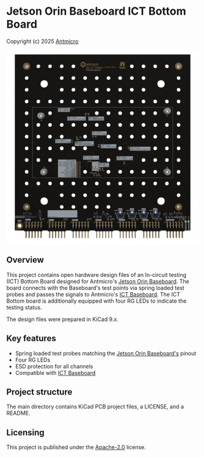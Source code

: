# Jetson Orin Baseboard ICT Bottom Board

Copyright (c) 2025 [Antmicro](https://www.antmicro.com)

![](img/orthoT.png)

## Overview

This project contains open hardware design files of an In-circuit testing (ICT) Bottom Board designed for Antmicro's [Jetson Orin Baseboard](https://github.com/antmicro/jetson-orin-baseboard).
The board connects with the Baseboard's test points via spring loaded test probes and passes the signals to Antmicro's [ICT Baseboard](https://github.com/antmicro/ict-baseboard). The ICT Bottom board is additionally equipped with four RG LEDs to indicate the testing status.

The design files were prepared in KiCad 9.x.

## Key features

* Spring loaded test probes matching the [Jetson Orin Baseboard's](https://github.com/antmicro/jetson-orin-baseboard) pinout
* Four RG LEDs
* ESD protection for all channels
* Compatible with [ICT Baseboard](https://github.com/antmicro/ict-baseboard)

## Project structure

The main directory contains KiCad PCB project files, a LICENSE, and a README.

## Licensing

This project is published under the [Apache-2.0](LICENSE) license.

